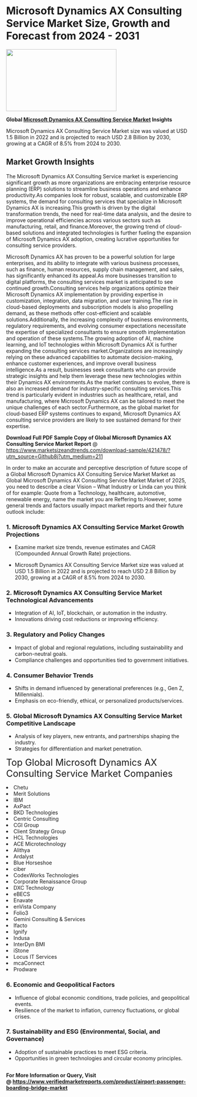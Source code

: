 <H1>Microsoft Dynamics AX Consulting Service Market Size, Growth and Forecast from 2024 - 2031</H1><img class="aligncenter size-medium wp-image-584254" src="https://thirdeyenews.in/wp-content/uploads/2024/09/Global-Market-Research-300x168.jpeg" alt="" width="300" height="168" /><p><strong>Global&nbsp;<a href="https://www.marketsizeandtrends.com/download-sample/421478/?utm_source=Github8j?utm_medium=211">Microsoft Dynamics AX Consulting Service Market</a> Insights</strong></p><p>Microsoft Dynamics AX Consulting Service Market size was valued at USD 1.5 Billion in 2022 and is projected to reach USD 2.8 Billion by 2030, growing at a CAGR of 8.5% from 2024 to 2030.</p><p><h2>Market Growth Insights</h2> <p>The Microsoft Dynamics AX Consulting Service market is experiencing significant growth as more organizations are embracing enterprise resource planning (ERP) solutions to streamline business operations and enhance productivity.As companies look for robust, scalable, and customizable ERP systems, the demand for consulting services that specialize in Microsoft Dynamics AX is increasing.This growth is driven by the digital transformation trends, the need for real-time data analysis, and the desire to improve operational efficiencies across various sectors such as manufacturing, retail, and finance.Moreover, the growing trend of cloud-based solutions and integrated technologies is further fueling the expansion of Microsoft Dynamics AX adoption, creating lucrative opportunities for consulting service providers.</p> <p>Microsoft Dynamics AX has proven to be a powerful solution for large enterprises, and its ability to integrate with various business processes, such as finance, human resources, supply chain management, and sales, has significantly enhanced its appeal.As more businesses transition to digital platforms, the consulting services market is anticipated to see continued growth.Consulting services help organizations optimize their Microsoft Dynamics AX implementation by providing expertise in customization, integration, data migration, and user training.The rise in cloud-based deployments and subscription models is also propelling demand, as these methods offer cost-efficient and scalable solutions.Additionally, the increasing complexity of business environments, regulatory requirements, and evolving consumer expectations necessitate the expertise of specialized consultants to ensure smooth implementation and operation of these systems.The growing adoption of AI, machine learning, and IoT technologies within Microsoft Dynamics AX is further expanding the consulting services market.Organizations are increasingly relying on these advanced capabilities to automate decision-making, enhance customer experiences, and improve overall business intelligence.As a result, businesses seek consultants who can provide strategic insights and help them leverage these new technologies within their Dynamics AX environments.As the market continues to evolve, there is also an increased demand for industry-specific consulting services.This trend is particularly evident in industries such as healthcare, retail, and manufacturing, where Microsoft Dynamics AX can be tailored to meet the unique challenges of each sector.Furthermore, as the global market for cloud-based ERP systems continues to expand, Microsoft Dynamics AX consulting service providers are likely to see sustained demand for their expertise.<p><span class=""><strong>Download Full PDF Sample Copy of Global Microsoft Dynamics AX Consulting Service Market Report</strong> @ <a href="https://www.marketsizeandtrends.com/download-sample/421478/?utm_source=Github8j?utm_medium=211" target="_blank">https://www.marketsizeandtrends.com/download-sample/421478/?utm_source=Github8j?utm_medium=211</a></span></p><p>In order to make an accurate and perceptive description of future scope of a Global&nbsp;Microsoft Dynamics AX Consulting Service Market Market as Global&nbsp;Microsoft Dynamics AX Consulting Service Market Market of 2025, you need to describe a clear Vision &ndash; What Industry or Linda can you think of for example: Quote from a Technology, healthcare, automotive, renewable energy, name the market you are Reffering to.However, some general trends and factors usually impact market reports and their future outlook include:</p><h3>1.&nbsp;<strong>Microsoft Dynamics AX Consulting Service Market Growth Projections</strong></h3><ul><li>Examine market size trends, revenue estimates and CAGR (Compounded Annual Growth Rate) projections.</li><li><p>Microsoft Dynamics AX Consulting Service Market size was valued at USD 1.5 Billion in 2022 and is projected to reach USD 2.8 Billion by 2030, growing at a CAGR of 8.5% from 2024 to 2030.</p></li></ul><h3>2.&nbsp;<strong>Microsoft Dynamics AX Consulting Service Market Technological Advancements</strong></h3><ul><li>Integration of AI, IoT, blockchain, or automation in the industry.</li><li>Innovations driving cost reductions or improving efficiency.</li></ul><h3>3.&nbsp;<strong>Regulatory and Policy Changes</strong></h3><ul><li>Impact of global and regional regulations, including sustainability and carbon-neutral goals.</li><li>Compliance challenges and opportunities tied to government initiatives.</li></ul><h3>4.&nbsp;<strong>Consumer Behavior Trends</strong></h3><ul><li>Shifts in demand influenced by generational preferences (e.g., Gen Z, Millennials).</li><li>Emphasis on eco-friendly, ethical, or personalized products/services.</li></ul><h3>5.&nbsp;<strong>Global Microsoft Dynamics AX Consulting Service Market Competitive Landscape</strong></h3><ul><li>Analysis of key players, new entrants, and partnerships shaping the industry.</li><li>Strategies for differentiation and market penetration.</li></ul><p data-pm-slice="1 1 []"><span style="color: inherit; font-family: inherit; font-size: 25px;">Top Global Microsoft Dynamics AX Consulting Service Market Companies</span></p><div class="" data-test-id=""><p><li>Chetu</li><li> Merit Solutions</li><li> IBM</li><li> AxPact</li><li> BKD Technologies</li><li> Centric Consulting</li><li> CGI Group</li><li> Client Strategy Group</li><li> HCL Technologies</li><li> ACE Microtechnology</li><li> Alithya</li><li> Ardalyst</li><li> Blue Horseshoe</li><li> ciber</li><li> CodexWorks Technologies</li><li> Corporate Renaissance Group</li><li> DXC Technology</li><li> eBECS</li><li> Enavate</li><li> enVista Company</li><li> Folio3</li><li> Gemini Consulting & Services</li><li> Ifacto</li><li> Ignify</li><li> Indusa</li><li> InterDyn BMI</li><li> iStone</li><li> Locus IT Services</li><li> mcaConnect</li><li> Prodware</li></p></div><h3>6.&nbsp;<strong>Economic and Geopolitical Factors</strong></h3><ul><li>Influence of global economic conditions, trade policies, and geopolitical events.</li><li>Resilience of the market to inflation, currency fluctuations, or global crises.</li></ul><h3>7.&nbsp;<strong>Sustainability and ESG (Environmental, Social, and Governance)</strong></h3><ul><li>Adoption of sustainable practices to meet ESG criteria.</li><li>Opportunities in green technologies and circular economy principles.</li></ul><h2><strong style="font-size: 14px;">For More Information or Query, Visit @&nbsp;</strong><a style="background-color: #ffffff; font-size: 14px;" href="https://www.marketsizeandtrends.com/report/microsoft-dynamics-ax-consulting-service-market/" target="_blank">https://www.verifiedmarketreports.com/product/airport-passenger-boarding-bridge-market</a></h2>
